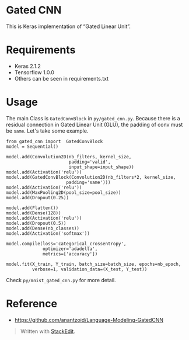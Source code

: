 # Gated CNN
This is Keras implementation of “Gated Linear Unit”.

# Requirements

 - Keras 2.1.2
 - Tensorflow 1.0.0
 - Others can be seen in requirements.txt

# Usage
The main Class is `GatedConvBlock` in `py/gated_cnn.py`.
Because there is a residual  connection in Gated Linear Unit (GLU), the padding of conv must be `same`. 
Let's take some example.
```
from gated_cnn import  GatedConvBlock
model = Sequential()

model.add(Convolution2D(nb_filters, kernel_size,
                        padding='valid',
                        input_shape=input_shape))
model.add(Activation('relu'))
model.add(GatedConvBlock(Convolution2D(nb_filters*2, kernel_size, 
                       padding='same')))
model.add(Activation('relu'))
model.add(MaxPooling2D(pool_size=pool_size))
model.add(Dropout(0.25))

model.add(Flatten())
model.add(Dense(128))
model.add(Activation('relu'))
model.add(Dropout(0.5))
model.add(Dense(nb_classes))
model.add(Activation('softmax'))

model.compile(loss='categorical_crossentropy',
              optimizer='adadelta',
              metrics=['accuracy'])

model.fit(X_train, Y_train, batch_size=batch_size, epochs=nb_epoch,
          verbose=1, validation_data=(X_test, Y_test))
```
Check `py/mnist_gated_cnn.py` for more detail.

# Reference
- https://github.com/anantzoid/Language-Modeling-GatedCNN

> Written with [StackEdit](https://stackedit.io/).
